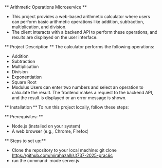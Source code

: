 ** Arithmetic Operations Microservice **

- This project provides a web-based arithmetic calculator where users can perform basic arithmetic operations like addition, subtraction, multiplication, and division. 
- The client interacts with a backend API to perform these operations, and results are displayed on the user interface.

** Project Description **
The calculator performs the following operations:

- Addition
- Subtraction
- Multiplication
- Division
- Exponentiation
- Square Root
- Modulus
Users can enter two numbers and select an operation to calculate the result. The frontend makes a request to the backend API, and the result is displayed or an error message is shown.

** Installation **
To run this project locally, follow these steps:

** Prerequisites: **
- Node.js (installed on your system)
- A web browser (e.g., Chrome, Firefox)

** Steps to set up:**
- Clone the repository to your local machine: git clone https://github.com/mirahazall/sit737-2025-prac6c
- run the command: :node server.js
